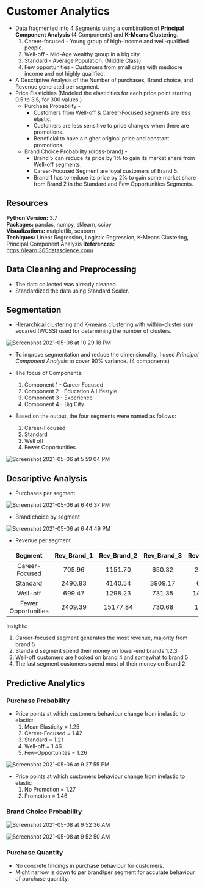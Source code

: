 # Customer Analytics

* Data fragmented into 4 Segments using a combination of **Principal Component Analysis** (4 Components) and **K-Means Clustering**.
  1. Career-focused - Young group of high-income and well-qualified people.
  2. Well-off - Mid-Age wealthy group in a big city.
  3. Standard - Average Population. (Middle Class)
  4. Few opportunities - Customers from small cities with mediocre income and not highly qualified.   
* A Descriptive Analysis of the Number of purchases, Brand choice, and Revenue generated per segment.
* Price Elasticities (Modeled the elasticities for each price point starting 0.5 to 3.5, for 300 values.)
  * Purchase Probability - 
    * Customers from Well-off & Career-Focused segments are less elastic.
    * Customers are less sensitive to price changes when there are promotions.
    * Beneficial to have a higher original price and constant promotions.
  * Brand Choice Probability (cross-brand) - 
    * Brand 5 can reduce its price by 1% to gain its market share from Well-off segments.
    * Career-Focused Segment are loyal customers of Brand 5.
    * Brand 1 has to reduce its price by 2% to gain some market share from Brand 2 in the Standard and Few Opportunities Segments.

## Resources
**Python Version:** 3.7  
**Packages:** pandas, numpy, sklearn, scipy  
**Visualizations:** matplotlib, seaborn   
**Techiques:** Linear Regression, Logistic Regression, K-Means Clustering, Principal Component Analysis
**References:** https://learn.365datascience.com/

## Data Cleaning and Preprocessing
* The data collected was already cleaned.
* Standardized the data using Standard Scaler.

## Segmentation

* Hierarchical clustering and K-means clustering with within-cluster sum squared (WCSS) used for determining the number of clusters.

![Screenshot 2021-05-08 at 10 29 18 PM](https://user-images.githubusercontent.com/39771193/117558610-e4f1ff80-b04c-11eb-8785-09c1dadcfacd.png)

* To improve segmentation and reduce the dimensionality, I used *Principal Component Analysis* to cover 90% variance. (4 components)
* The focus of Components:
  1. Component 1 - Career Focused
  2. Component 2 - Education & Lifestyle
  3. Component 3 - Experience
  4. Component 4 - Big City 

* Based on the output, the four segments were named as follows:
  1. Career-Focused
  2. Standard
  3. Well off
  4. Fewer Opportunities

![Screenshot 2021-05-06 at 5 59 04 PM](https://user-images.githubusercontent.com/39771193/117370678-c21ceb00-ae94-11eb-99f8-b423e1988629.png)


## Descriptive Analysis 

* Purchases per segment

![Screenshot 2021-05-06 at 6 46 37 PM](https://user-images.githubusercontent.com/39771193/117374574-66a22b80-ae9b-11eb-8f50-196356992ae9.png)

* Brand choice by segment

![Screenshot 2021-05-06 at 6 44 49 PM](https://user-images.githubusercontent.com/39771193/117374447-2642ad80-ae9b-11eb-8642-2d6fb74d8481.png)

* Revenue per segment

|       Segment       | Rev_Brand_1 | Rev_Brand_2 | Rev_Brand_3 | Rev_Brand_4 | Rev_Brand_5 | Total_Revenue | Seg_proportions |
|:-------------------:|:-----------:|:-----------:|:-----------:|:-----------:|:-----------:|:-------------:|:---------------:|
|    Career-Focused   |    705.96   |   1151.70   |    650.32   |   2301.70   |   20251.43  |    25061.11   |      0.212      |
|       Standard      |   2490.83   |   4140.54   |   3909.17   |    628.74   |   1479.29   |    12648.57   |      0.186      |
|       Well-off      |    699.47   |   1298.23   |    731.35   |   14185.57  |   5509.69   |    22424.31   |      0.196      |
| Fewer Opportunities |   2409.39   |   15177.84  |    730.68   |   1924.09   |   2380.59   |    22622.59   |      0.406      |

Insights:
  1. Career-focused segment generates the most revenue, majority from brand 5
  2. Standard segment spend their money on lower-end brands 1,2,3
  3. Well-off customers are hooked on brand 4 and somewhat to brand 5
  4. The last segment customers spend most of their money on Brand 2

## Predictive Analytics

### Purchase Probability

* Price points at which customers behaviour change from inelastic to elastic:
    1. Mean Elasticity = 1.25
    2. Career-Focused = 1.42
    3. Standard = 1.21
    4. Well-off = 1.46
    5. Few-Opportunites = 1.26
   
![Screenshot 2021-05-06 at 9 27 55 PM](https://user-images.githubusercontent.com/39771193/117384881-ee933000-aeb1-11eb-9160-caa20cbfe295.png)

* Price points at which customers behaviour change from inelastic to elastic
  1. No Promotion = 1.27
  2. Promotion = 1.46

### Brand Choice Probability

![Screenshot 2021-05-08 at 9 52 36 AM](https://user-images.githubusercontent.com/39771193/117541727-34034a80-afe3-11eb-94cf-c6ad51337ccc.png)

![Screenshot 2021-05-08 at 9 52 50 AM](https://user-images.githubusercontent.com/39771193/117541731-382f6800-afe3-11eb-89ec-eb2e9b8c6191.png)


### Purchase Quantity

* No concrete findings in purchase behaviour for customers.
* Might narrow is down to per brand/per segment for accurate behaviour of purchase quantity.
